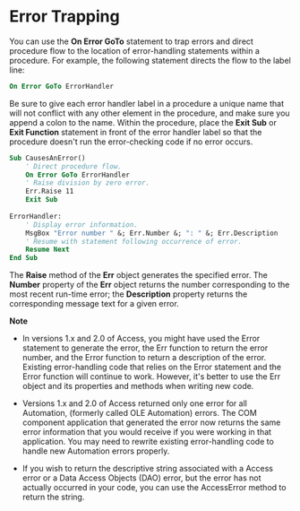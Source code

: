 
# Error Trapping

You can use the  **On Error GoTo** statement to trap errors and direct procedure flow to the location of error-handling statements within a procedure. For example, the following statement directs the flow to the label line:


```vb
On Error GoTo ErrorHandler
```


Be sure to give each error handler label in a procedure a unique name that will not conflict with any other element in the procedure, and make sure you append a colon to the name. Within the procedure, place the  **Exit Sub** or **Exit Function** statement in front of the error handler label so that the procedure doesn't run the error-checking code if no error occurs.




```vb
Sub CausesAnError() 
    ' Direct procedure flow. 
    On Error GoTo ErrorHandler 
    ' Raise division by zero error. 
    Err.Raise 11 
    Exit Sub 
 
ErrorHandler: 
    ' Display error information. 
    MsgBox "Error number " &; Err.Number &; ": " &; Err.Description 
    ' Resume with statement following occurrence of error. 
    Resume Next 
End Sub
```

The  **Raise** method of the **Err** object generates the specified error. The **Number** property of the **Err** object returns the number corresponding to the most recent run-time error; the **Description** property returns the corresponding message text for a given error.

 **Note**  

* In versions 1.x and 2.0 of Access, you might have used the Error statement to generate the error, the Err function to return the error number, and the Error function to return a description of the error. Existing error-handling code that relies on the Error statement and the Error function will continue to work. However, it's better to use the Err object and its properties and methods when writing new code.

* Versions 1.x and 2.0 of Access returned only one error for all Automation, (formerly called OLE Automation) errors. The COM component application that generated the error now returns the same error information that you would receive if you were working in that application. You may need to rewrite existing error-handling code to handle new Automation errors properly.

* If you wish to return the descriptive string associated with a Access error or a Data Access Objects (DAO) error, but the error has not actually occurred in your code, you can use the AccessError method to return the string.
